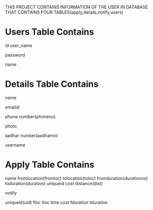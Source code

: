 THIS PROJECT CONTAINS INFORMATION OF THE USER IN DATABASE THAT CONTAINS FOUR TABLES(apply,details,notify,users)

# Users Table Contains
id
user_name

password

name

# Details Table Contains

name

emailid

phone number(phoneno)

photo

aadhar number(aadharno)

username

# Apply Table Contains

name  fromlocation(fromloc)
tolocation(toloc)
fromduration(durationno)
toduration(duration)
uniqueid
cost 
distance(dist)

notify

uniqueid(uid)
floc
tloc
time
cost
fduration
tduration









